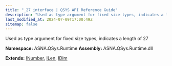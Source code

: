 ```yaml
---
title: "_27 interface | QSYS API Reference Guide"
description: "Used as type argument for fixed size types, indicates a length of 27  "
last_modified_at: 2024-07-09T17:00:49Z
sitemap: false
---
```


Used as type argument for fixed size types, indicates a length of 27 

**Namespace:** ASNA.QSys.Runtime
**Assembly:** ASNA.QSys.Runtime.dll

**Extends:** [INumber](/reference/runtime/qsys-runtime/i-number.html), [ILen](/reference/runtime/qsys-runtime/i-len.html), [IDim](/reference/runtime/qsys-runtime/i-dim.html)
<br>
<br>
